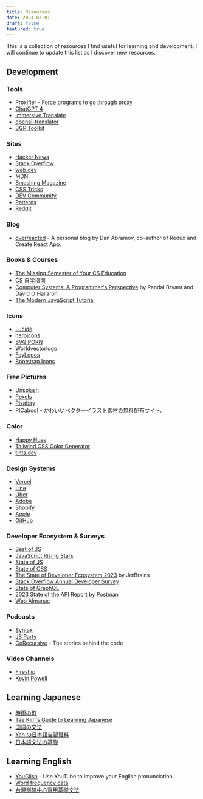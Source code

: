 ```yaml
---
title: Resources
date: 2024-03-01
draft: false
featured: true
---
```


This is a collection of resources I find useful for learning and development. I will continue to update this list as I discover new resources.

## Development

### Tools

- [Proxifier](https://www.proxifier.com/) - Force programs to go through proxy
- [ChatGPT 4](https://chat.openai.com/)
- [Immersive Translate](https://immersivetranslate.com/)
- [openai-translator](https://github.com/openai-translator/openai-translator)
- [BGP Toolkit](https://bgp.he.net/)

### Sites

- [Hacker News](https://news.ycombinator.com/)
- [Stack Overflow](https://stackoverflow.com/)
- [web.dev](https://web.dev/)
- [MDN](https://developer.mozilla.org/en-US/)
- [Smashing Magazine](https://www.smashingmagazine.com/)
- [CSS Tricks](https://css-tricks.com/)
- [DEV Community](https://dev.to/)
- [Patterns](https://www.patterns.dev/)
- [Reddit](https://www.reddit.com/)

### Blog

- [overreacted](https://overreacted.io/) - A personal blog by Dan Abramov, co-author of Redux and Create React App.

### Books & Courses

- [The Missing Semester of Your CS Education](https://missing.csail.mit.edu/)
- [CS 自学指南](https://csdiy.wiki/)
- [Computer Systems: A Programmer's Perspective](https://www.amazon.com/Computer-Systems-Programmers-Perspective-3rd/dp/013409266X) by Randal Bryant and David O'Hallaron
- [The Modern JavaScript Tutorial](https://javascript.info/)

### Icons

- [Lucide](https://lucide.dev/)
- [heroicons](https://heroicons.com/)
- [SVG PORN](https://svgporn.com/)
- [Worldvectorlogo](https://worldvectorlogo.com/)
- [FeyLogos](https://www.feylogos.com/)
- [Bootstrap Icons](https://icons.getbootstrap.com/)

### Free Pictures

- [Unsplash](https://unsplash.com/)
- [Pexels](https://www.pexels.com/)
- [Pixabay](https://pixabay.com/)
- [PICaboo!](https://pic-aboo.com/) - かわいいベクターイラスト素材の無料配布サイト。

### Color

- [Happy Hues](https://www.happyhues.co/)
- [Tailwind CSS Color Generator](https://uicolors.app/create)
- [tints.dev](https://www.tints.dev/)

### Design Systems

- [Vercel](https://vercel.com/design/introduction)
- [Line](https://designsystem.line.me/)
- [Uber](https://baseweb.design/)
- [Adobe](https://spectrum.adobe.com/)
- [Shopify](https://polaris.shopify.com/getting-started)
- [Apple](https://developer.apple.com/design/human-interface-guidelines)
- [GitHub](https://primer.style/)

### Developer Ecosystem & Surveys

- [Best of JS](https://bestofjs.org/)
- [JavaScript Rising Stars](https://risingstars.js.org/2022/en)
- [State of JS](https://stateofjs.com/en-US)
- [State of CSS](https://stateofcss.com/en-US)
- [The State of Developer Ecosystem 2023](https://www.jetbrains.com/lp/devecosystem-2023/) by JetBrains
- [Stack Overflow Annual Developer Survey](https://insights.stackoverflow.com/survey/)
- [State of GraphQL](https://stateofgraphql.com/en-US)
- [2023 State of the API Report](https://www.postman.com/state-of-api/) by Postman
- [Web Almanac](https://almanac.httparchive.org/en/)

### Podcasts

- [Syntax](https://syntax.fm/)
- [JS Party](https://changelog.com/jsparty)
- [CoRecursive](https://corecursive.com/) - The stories behind the code

### Video Channels

- [Fireship](https://www.youtube.com/@Fireship/videos)
- [Kevin Powell](https://www.youtube.com/@KevinPowell/videos)

## Learning Japanese

- [時雨の町](https://www.sigure.tw/)
- [Tae Kim's Guide to Learning Japanese](https://guidetojapanese.org/learn/)
- [国語の文法](https://www.kokugobunpou.com/)
- [Yan の日本語自習資料](https://mockee.notion.site/mockee/Yan-8708fb27e1234044aca1fb6c016c1f78)
- [日本語文法の基礎](https://wordrabbit.jp/grammar/)

## Learning English

- [YouGlish](https://youglish.com/) - Use YouTube to improve your English pronunciation.
- [Word frequency data](https://www.wordfrequency.info/intro.asp)
- [台灣測驗中心實用基礎文法](http://www.taiwantestcentral.com/Grammar/Title.aspx?ID=314)

